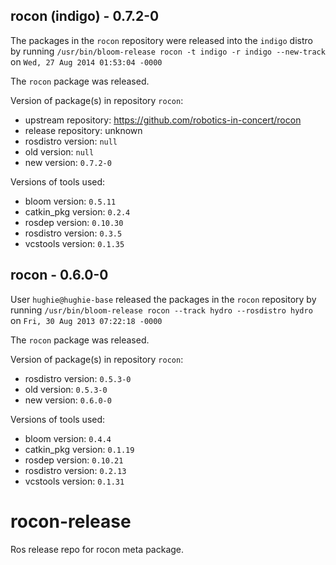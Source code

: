 ## rocon (indigo) - 0.7.2-0

The packages in the `rocon` repository were released into the `indigo` distro by running `/usr/bin/bloom-release rocon -t indigo -r indigo --new-track` on `Wed, 27 Aug 2014 01:53:04 -0000`

The `rocon` package was released.

Version of package(s) in repository `rocon`:
- upstream repository: https://github.com/robotics-in-concert/rocon
- release repository: unknown
- rosdistro version: `null`
- old version: `null`
- new version: `0.7.2-0`

Versions of tools used:
- bloom version: `0.5.11`
- catkin_pkg version: `0.2.4`
- rosdep version: `0.10.30`
- rosdistro version: `0.3.5`
- vcstools version: `0.1.35`


## rocon - 0.6.0-0

User `hughie@hughie-base` released the packages in the `rocon` repository by running `/usr/bin/bloom-release rocon --track hydro --rosdistro hydro` on `Fri, 30 Aug 2013 07:22:18 -0000`

The `rocon` package was released.

Version of package(s) in repository `rocon`:
- rosdistro version: `0.5.3-0`
- old version: `0.5.3-0`
- new version: `0.6.0-0`

Versions of tools used:
- bloom version: `0.4.4`
- catkin_pkg version: `0.1.19`
- rosdep version: `0.10.21`
- rosdistro version: `0.2.13`
- vcstools version: `0.1.31`


rocon-release
=============

Ros release repo for rocon meta package.
